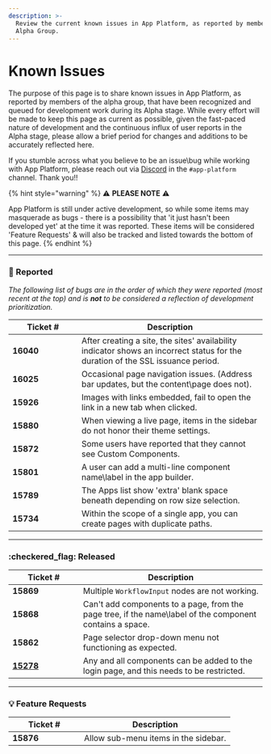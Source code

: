 ```yaml
---
description: >-
  Review the current known issues in App Platform, as reported by members of the
  Alpha Group.
---
```


# Known Issues

The purpose of this page is to share known issues in App Platform, as reported by members of the alpha group, that have been recognized and queued for development work during its Alpha stage. While every effort will be made to keep this page as current as possible, given the fast-paced nature of development and the continuous influx of user reports in the Alpha stage, please allow a brief period for changes and additions to be accurately reflected here.

If you stumble across what you believe to be an issue\bug while working with App Platform, please reach out via [Discord](https://discord.gg/rewst) in the `#app-platform` channel. Thank you!!&#x20;

{% hint style="warning" %}
:warning: **PLEASE NOTE** :warning:

App Platform is still under active development, so while some items may masquerade as bugs - there is a possibility that 'it just hasn't been developed yet' at the time it was reported. These items will be considered 'Feature Requests' & will also be tracked and listed towards the bottom of this page.
{% endhint %}

***

### :pencil: Reported

_The following list of bugs are in the order of which they were reported (most recent at the top) and is **not** to be considered a reflection of development prioritization._

<table><thead><tr><th width="121">Ticket #</th><th>Description</th></tr></thead><tbody><tr><td><strong>16040</strong></td><td>After creating a site, the sites' availability indicator shows an incorrect status for the duration of the SSL issuance period.</td></tr><tr><td><strong>16025</strong></td><td>Occasional page navigation issues. (Address bar updates, but the content\page does not).</td></tr><tr><td><strong>15926</strong></td><td>Images with links embedded, fail to open the link in a new tab when clicked.</td></tr><tr><td><strong>15880</strong></td><td>When viewing a live page, items in the sidebar do not honor their theme settings.</td></tr><tr><td><strong>15872</strong></td><td>Some users have reported that they cannot see Custom Components.</td></tr><tr><td><strong>15801</strong></td><td>A user can add a multi-line component name\label in the app builder.</td></tr><tr><td><strong>15789</strong></td><td>The Apps list show 'extra' blank space beneath depending on row size selection.</td></tr><tr><td><strong>15734</strong></td><td>Within the scope of a single app, you can create pages with duplicate paths.</td></tr></tbody></table>

***

### :checkered\_flag: Released

<table><thead><tr><th width="124">Ticket #</th><th>Description</th></tr></thead><tbody><tr><td><strong>15869</strong></td><td>Multiple <code>WorkflowInput</code> nodes are not working.</td></tr><tr><td><strong>15868</strong></td><td>Can't add components to a page, from the page tree, if the name\label of the component contains a space.</td></tr><tr><td><strong>15862</strong></td><td>Page selector drop-down menu not functioning as expected.</td></tr><tr><td><a data-footnote-ref href="#user-content-fn-1"><strong>15278</strong></a></td><td>Any and all components can be added to the login page, and this needs to be restricted.</td></tr></tbody></table>

***

### :bulb: Feature Requests

<table><thead><tr><th width="126">Ticket #</th><th>Description</th></tr></thead><tbody><tr><td><strong>15876</strong> </td><td>Allow sub-menu items in the sidebar.</td></tr></tbody></table>





[^1]: 
